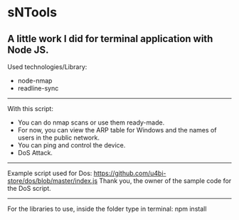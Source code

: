 # sNTools
A little work I did for terminal application with Node JS.
----------------------------------------------------------
Used technologies/Library: 
- node-nmap
- readline-sync
---------------------------------------------------------
With this script:
- You can do nmap scans or use them ready-made.
- For now, you can view the ARP table for Windows and the names of users in the public network.
- You can ping and control the device.
- DoS Attack.
---------------------------------------------------------
Example script used for Dos: 
https://github.com/u4bi-store/dos/blob/master/index.js
Thank you, the owner of the sample code for the DoS script.

---------------------------------------------------------
For the libraries to use, inside the folder type in terminal:
npm install
